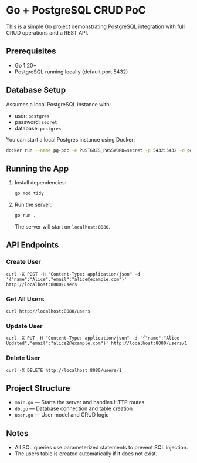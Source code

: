 # Go + PostgreSQL CRUD PoC

This is a simple Go project demonstrating PostgreSQL integration with full CRUD operations and a REST API.

## Prerequisites
- Go 1.20+
- PostgreSQL running locally (default port 5432)

## Database Setup
Assumes a local PostgreSQL instance with:
- user: `postgres`
- password: `secret`
- database: `postgres`

You can start a local Postgres instance using Docker:
```sh
docker run --name pg-poc -e POSTGRES_PASSWORD=secret -p 5432:5432 -d postgres
```

## Running the App
1. Install dependencies:
   ```sh
   go mod tidy
   ```
2. Run the server:
   ```sh
   go run .
   ```
   The server will start on `localhost:8080`.

## API Endpoints

### Create User
```
curl -X POST -H "Content-Type: application/json" -d '{"name":"Alice","email":"alice@example.com"}' http://localhost:8080/users
```

### Get All Users
```
curl http://localhost:8080/users
```

### Update User
```
curl -X PUT -H "Content-Type: application/json" -d '{"name":"Alice Updated","email":"alice2@example.com"}' http://localhost:8080/users/1
```

### Delete User
```
curl -X DELETE http://localhost:8080/users/1
```

## Project Structure
- `main.go` — Starts the server and handles HTTP routes
- `db.go` — Database connection and table creation
- `user.go` — User model and CRUD logic

## Notes
- All SQL queries use parameterized statements to prevent SQL injection.
- The users table is created automatically if it does not exist. 